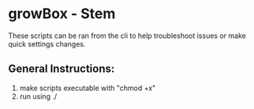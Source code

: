 # growBox - Stem
These scripts can be ran from the cli to help troubleshoot issues or make quick settings changes.

## General Instructions:
1. make scripts executable with "chmod +x" 
2. run using ./<script name>


## Options:
#### readgpio.gbstem.js: 
**Reads Gpio pin's current state**
* --gpio - Please enter a valid --gpio <GPIO.BMC> number 

Example: 
```
./readgpio.gbstem.js --gpio 5
```

#### relaycontrol.gbstem.js: 
**Change Gpio pin's current state. Mainly for relays.** 
* --gpio - Please enter a valid --gpio <GPIO.BMC> number 
* --task - Please enter a valid --task on|off 

Example: 
```
./readgpio.gbstem.js --gpio 5 --task on
```

#### sysstatmessages.gbstem.js: 
Write system status information to the main console window. /dev/tty1

Example:
```
./sysstatmessages.gbstem.js --gpio 18 --cli 1 --file ./reading.json
```
Output:
```
growBox - Stem (Environmental Control System) 

Current Time: Tue, May 14, 2019, 3:06:44 AM EDT 
Hostname: raspberrypi 
Uptime: 23 Mins
Total Momory: 972 MBs

Disk Usage: 
 -Path: / 
 --Free: 57.23 GBs
 --Total: 59.75 GBs
 --Used: 4%

Network Interface Information:
 -Name: eth0: 
 --MAC: b8:27:eb:a3:18:51 
 --Address 0: 10.201.1.11/24 
 --Address 1: 2001:5b8:3:0:1a8a:d598:1e01:6025/64 
 --Address 2: fe80::afb7:ca2f:f41a:2256/64 
undefined


Task Info:
 -growBox - Root (Task Master):
 --Name: root-1fPUas 
 --IP Address: 19.168.1.1 
 --Last Communication: Thu, May 2, 2019, 2:02:51 AM EDT 

Current Tasks:
 -Water: Reservoir Valve Open
 -Light: On
 -Air: On - Cooling to 72 F

Scheduled Tasks:
 -Water: Irrigation - On - Tue, May 14, 2019, 3:06:44 AM EDT 
 -Light: Off - Tue, May 14, 2019, 3:06:44 AM EDT 
```

#### waterflowmonitor.gbstem.js:
**CLI script to monitor water flow.**
* --gpio <GPIO BMC Pin number> - required
* --cli 1 - optional and only takes effect if value is 1 - outputs JSON obj to console
* --file <path to file> - optionla must be a valid and writable path to output JSON obj
 Returns:  Writes JSON content to file and/or console. (Wish I didnt have to do this but my current skills/knowledge is limited)

Example:
```
./waterflowmonitor.gbstem.js --gpio 18 --cli 1 --file ./reading.json
```
 Output:
```
        { constant: 0.1,
	startTime: '1557815480',
	now: '1557815481',
	rateCount: 64,
	totalCount: 64,
	flowRate: '0.11',
	time: 0 }
```
